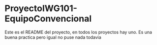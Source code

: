 # ProyectoIWG101-EquipoConvencional

Este es el README del proyecto, en todos los proyectos hay uno. Es una buena practica pero igual no puse nada todavia

